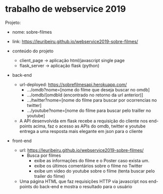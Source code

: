 # trabalho de webservice 2019

Projeto:
   - nome: sobre-filmes
   - link: https://leuribeiru.github.io/webservice2019-sobre-filmes/
   - conteúdo do projeto
       - client_page -> aplicação html/javascript single page
       - flask_server -> aplicação flask (python)
   - back-end
     - url-deployed: https://sobrefilmesapi.herokuapp.com/
       - .../omdb?nome=[nome do filme que deseja buscar no omdb]
       - .../omdb/[omdbId (encontrado no retorno da url anterior)]
       - .../twitter?nome=[nome do filme para buscar por ocorrencias no twitter]
       - .../youtube?nome=[nome do filme para buscar pelo trailler no youtube]
     - A API desenvolvida em flask recebe a requisição do cliente nos end-points acima, faz o acesso as APIs do omdb, twitter e youtube entrega a uma resposta mais elegante em json para o cliente
    
   - front-end
     - url: https://leuribeiru.github.io/webservice2019-sobre-filmes/
       - Busca por filmes
         - exibe as informações do filme e o Poster caso exista um.
         - exibe os últimos comentários sobre o filme no Twitter
         - exibe um vídeo do youtube sobre o filme (tenta buscar pelo trailer do filme)
     - Uma página HTML que faz requisições HTTP via javascript nos end-points do back-end e mostra o resultado para o usuário
   
 
